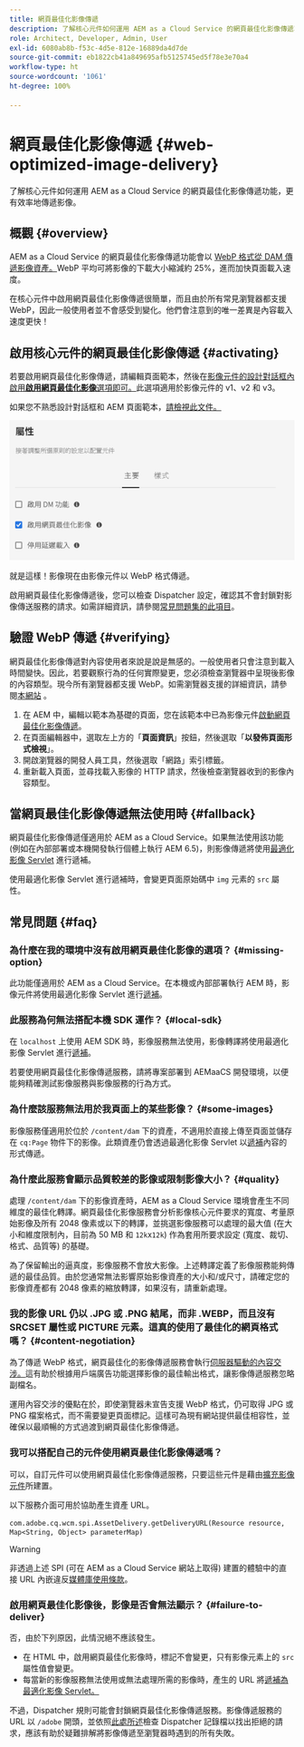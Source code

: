 ```yaml
---
title: 網頁最佳化影像傳遞
description: 了解核心元件如何運用 AEM as a Cloud Service 的網頁最佳化影像傳遞功能，更有效率地傳遞影像。
role: Architect, Developer, Admin, User
exl-id: 6080ab8b-f53c-4d5e-812e-16889da4d7de
source-git-commit: eb1822cb41a849695afb5125745ed5f78e3e70a4
workflow-type: ht
source-wordcount: '1061'
ht-degree: 100%

---
```


# 網頁最佳化影像傳遞 {#web-optimized-image-delivery}

了解核心元件如何運用 AEM as a Cloud Service 的網頁最佳化影像傳遞功能，更有效率地傳遞影像。

## 概觀 {#overview}

AEM as a Cloud Service 的網頁最佳化影像傳遞功能會以 [WebP 格式從 DAM 傳遞影像資產。](https://developers.google.com/speed/webp)WebP 平均可將影像的下載大小縮減約 25%，進而加快頁面載入速度。

在核心元件中啟用網頁最佳化影像傳遞很簡單，而且由於所有常見瀏覽器都支援 WebP，因此一般使用者並不會感受到變化。他們會注意到的唯一差異是內容載入速度更快！

## 啟用核心元件的網頁最佳化影像傳遞 {#activating}

若要啟用網頁最佳化影像傳遞，請編輯頁面範本，然後在[影像元件的設計對話框內啟用&#x200B;**啟用網頁最佳化影像**&#x200B;選項即可。](/help/components/image.md#design-dialog)此選項適用於影像元件的 v1、v2 和 v3。

如果您不熟悉設計對話框和 AEM 頁面範本，[請檢視此文件。](/help/get-started/authoring.md#pre-configuring-core-components)

![在設計對話框中啟用網頁最佳化影像傳遞](/help/assets/web-optimized-image-delivery.png)

就是這樣！影像現在由影像元件以 WebP 格式傳遞。

啟用網頁最佳化影像傳遞後，您可以檢查 Dispatcher 設定，確認其不會封鎖對影像傳送服務的請求。如需詳細資訊，請參閱[常見問題集的此項目](#failure-to-deliver)。

## 驗證 WebP 傳遞 {#verifying}

網頁最佳化影像傳遞對內容使用者來說是說是無感的。一般使用者只會注意到載入時間變快。因此，若要觀察行為的任何實際變更，您必須檢查瀏覽器中呈現後影像的內容類型。現今所有瀏覽器都支援 WebP。如需瀏覽器支援的詳細資訊，請參閱[本網站](https://caniuse.com/webp) 。

1. 在 AEM 中，編輯以範本為基礎的頁面，您在該範本中已為影像元件[啟動網頁最佳化影像傳遞](#activating)。
1. 在頁面編輯器中，選取左上方的「**頁面資訊**」按鈕，然後選取「**以發佈頁面形式檢視**」。
1. 開啟瀏覽器的開發人員工具，然後選取「網路」索引標籤。
1. 重新載入頁面，並尋找載入影像的 HTTP 請求，然後檢查瀏覽器收到的影像內容類型。

## 當網頁最佳化影像傳遞無法使用時 {#fallback}

網頁最佳化影像傳遞僅適用於 AEM as a Cloud Service。如果無法使用該功能 (例如在內部部署或本機開發執行個體上執行 AEM 6.5)，則影像傳遞將使用[最適化影像 Servlet](/help/developing/adaptive-image-servlet.md) 進行遞補。

使用最適化影像 Servlet 進行遞補時，會變更頁面原始碼中 `img` 元素的 `src` 屬性。

## 常見問題 {#faq}

### 為什麼在我的環境中沒有啟用網頁最佳化影像的選項？ {#missing-option}

此功能僅適用於 AEM as a Cloud Service。在本機或內部部署執行 AEM 時，影像元件將使用最適化影像 Servlet 進行[遞補](#fallback)。

### 此服務為何無法搭配本機 SDK 運作？ {#local-sdk}

在 `localhost` 上使用 AEM SDK 時，影像服務無法使用，影像轉譯將使用最適化影像 Servlet 進行[遞補](#fallback)。

若要使用網頁最佳化影像傳遞服務，請將專案部署到 AEMaaCS 開發環境，以便能夠精確測試影像服務與影像服務的行為方式。

### 為什麼該服務無法用於我頁面上的某些影像？ {#some-images}

影像服務僅適用於位於 `/content/dam` 下的資產，不適用於直接上傳至頁面並儲存在 `cq:Page` 物件下的影像。此類資產仍會透過最適化影像 Servlet 以[遞補](#fallback)內容的形式傳遞。

### 為什麼此服務會顯示品質較差的影像或限制影像大小？ {#quality}

處理 `/content/dam` 下的影像資產時，AEM as a Cloud Service 環境會產生不同維度的最佳化轉譯。網頁最佳化影像服務會分析影像核心元件要求的寬度、考量原始影像及所有 2048 像素或以下的轉譯，並挑選影像服務可以處理的最大值 (在大小和維度限制內，目前為 50 MB 和 `12k`x`12k`) 作為套用所要求設定 (寬度、裁切、格式、品質等) 的基礎。

為了保留輸出的逼真度，影像服務不會放大影像。上述轉譯定義了影像服務能夠傳遞的最佳品質。由於您通常無法影響原始影像資產的大小和/或尺寸，請確定您的影像資產都有 2048 像素的縮放轉譯，如果沒有，請重新處理。

### 我的影像 URL 仍以 .JPG 或 .PNG 結尾，而非 .WEBP，而且沒有 SRCSET 屬性或 PICTURE 元素。這真的使用了最佳化的網頁格式嗎？ {#content-negotiation}

為了傳遞 WebP 格式，網頁最佳化的影像傳遞服務會執行[伺服器驅動的內容交涉。](https://developer.mozilla.org/en-US/docs/Web/HTTP/Content_negotiation#server-driven_content_negotiation)這有助於根據用戶端廣告功能選擇影像的最佳輸出格式，讓影像傳遞服務忽略副檔名。

運用內容交涉的優點在於，即使瀏覽器未宣告支援 WebP 格式，仍可取得 JPG 或 PNG 檔案格式，而不需要變更頁面標記。這樣可為現有網站提供最佳相容性，並確保以最順暢的方式過渡到網頁最佳化影像傳遞。

### 我可以搭配自己的元件使用網頁最佳化影像傳遞嗎？

可以，自訂元件可以使用網頁最佳化影像傳遞服務，只要這些元件是藉由[擴充影像元件](/help/developing/customizing.md)所建置。

以下服務介面可用於協助產生資產 URL。

```
com.adobe.cq.wcm.spi.AssetDelivery.getDeliveryURL(Resource resource, Map<String, Object> parameterMap)
```

>[!WARNING]
>
>非透過上述 SPI (可在 AEM as a Cloud Service 網站上取得) 建置的體驗中的直接 URL 內嵌違反[媒體庫使用條款](https://experienceleague.adobe.com/docs/experience-manager-cloud-service/content/assets/admin/medialibrary.html?lang=zh-hant#use-media-library)。

### 啟用網頁最佳化影像後，影像是否會無法顯示？ {#failure-to-deliver}

否，由於下列原因，此情況絕不應該發生。

* 在 HTML 中，啟用網頁最佳化影像時，標記不會變更，只有影像元素上的 `src` 屬性值會變更。
* 每當新的影像服務無法使用或無法處理所需的影像時，產生的 URL 將[遞補為最適化影像 Servlet。](#fallback)

不過，Dispatcher 規則可能會封鎖網頁最佳化影像傳遞服務。影像傳遞服務的 URL 以 `/adobe` 開頭，並依照[此處所述](https://experienceleague.adobe.com/docs/experience-manager-learn/ams/dispatcher/common-logs.html#filter-rejects)檢查 Dispatcher 記錄檔以找出拒絕的請求，應該有助於疑難排解將影像傳遞至瀏覽器時遇到的所有失敗。
